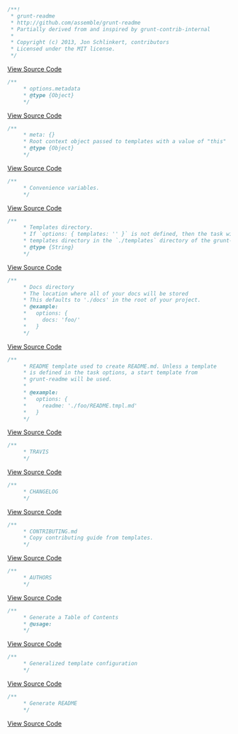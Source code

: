 ```js
/**!
 * grunt-readme
 * http://github.com/assemble/grunt-readme
 * Partially derived from and inspired by grunt-contrib-internal
 *
 * Copyright (c) 2013, Jon Schlinkert, contributors
 * Licensed under the MIT license.
 */
```
[View Source Code](https://github.com/assemble/grunt-readme/tasks/readme.js#L1-8)

```js
/**
     * options.metadata
     * @type {Object}
     */
```
[View Source Code](https://github.com/assemble/grunt-readme/tasks/readme.js#L53-56)

```js
/**
     * meta: {}
     * Root context object passed to templates with a value of "this"
     * @type {Object}
     */
```
[View Source Code](https://github.com/assemble/grunt-readme/tasks/readme.js#L60-64)

```js
/**
     * Convenience variables.
     */
```
[View Source Code](https://github.com/assemble/grunt-readme/tasks/readme.js#L73-75)

```js
/**
     * Templates directory.
     * If `options: { templates: '' }` is not defined, then the task will use the
     * templates directory in the `./templates` directory of the grunt-readme task.
     * @type {String}
     */
```
[View Source Code](https://github.com/assemble/grunt-readme/tasks/readme.js#L85-90)

```js
/**
     * Docs directory
     * The location where all of your docs will be stored
     * This defaults to './docs' in the root of your project.
     * @example:
     *   options: {
     *     docs: 'foo/'
     *   }
     */
```
[View Source Code](https://github.com/assemble/grunt-readme/tasks/readme.js#L99-107)

```js
/**
     * README template used to create README.md. Unless a template
     * is defined in the task options, a start template from
     * grunt-readme will be used.
     *
     * @example:
     *   options: {
     *     readme: './foo/README.tmpl.md'
     *   }
     */
```
[View Source Code](https://github.com/assemble/grunt-readme/tasks/readme.js#L131-140)

```js
/**
     * TRAVIS
     */
```
[View Source Code](https://github.com/assemble/grunt-readme/tasks/readme.js#L193-195)

```js
/**
     * CHANGELOG
     */
```
[View Source Code](https://github.com/assemble/grunt-readme/tasks/readme.js#L203-205)

```js
/**
     * CONTRIBUTING.md
     * Copy contributing guide from templates.
     */
```
[View Source Code](https://github.com/assemble/grunt-readme/tasks/readme.js#L213-216)

```js
/**
     * AUTHORS
     */
```
[View Source Code](https://github.com/assemble/grunt-readme/tasks/readme.js#L224-226)

```js
/**
     * Generate a Table of Contents
     * @usage: 
     */
```
[View Source Code](https://github.com/assemble/grunt-readme/tasks/readme.js#L237-240)

```js
/**
     * Generalized template configuration
     */
```
[View Source Code](https://github.com/assemble/grunt-readme/tasks/readme.js#L244-246)

```js
/**
     * Generate README
     */
```
[View Source Code](https://github.com/assemble/grunt-readme/tasks/readme.js#L253-255)